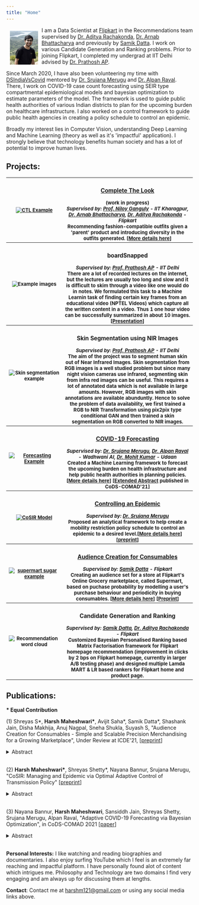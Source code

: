 ```yaml
---
title: "Home"
---
```


<head>
  <!-- Global site tag (gtag.js) - Google Analytics -->
<script async src="https://www.googletagmanager.com/gtag/js?id=G-NB6TYSXY61"></script>
<script>
  window.dataLayer = window.dataLayer || [];
  function gtag(){dataLayer.push(arguments);}
  gtag('js', new Date());

  gtag('config', 'G-NB6TYSXY61');
</script>
</head>


<img style="float:left;padding:10px;"
src="./images/personal-photo.png" alt="profile picture" width="15%">
I am a Data Scientist at [Flipkart](https://www.flipkart.com/) in the Recommendations team supervised by [Dr. Aditya Rachakonda](https://in.linkedin.com/in/adityarachakonda), [Dr. Arnab Bhattacharya](https://www.linkedin.com/in/arnab-bhattacharya-26383573) and previously by [Samik Datta](https://www.linkedin.com/in/samik-datta-7b2a927a/). I work on various Candidate Generation and Ranking problems. Prior to joining Flipkart, I completed my undergrad at IIT Delhi advised by [Dr. Prathosh AP](https://sites.google.com/view/prathosh). 


Since March 2020, I have also been volunteering my time with [DSIndiaVsCovid](http://dsindiavscovid.org/) mentored by [Dr. Srujana Merugu](https://www.linkedin.com/in/srujana-merugu-a7243819/) and [Dr. Alpan Raval](https://www.linkedin.com/in/alpan-raval-36219a2/). There, I work on COVID-19 case count forecasting using SEIR type compartmental epidemiological models and bayesian optimization to estimate parameters of the model. The framework is used to guide public health authorities of various Indian districts to plan for the upcoming burden on healthcare infrastructure. I also worked on a control framework to guide public health agencies in creating a policy schedule to control an epidemic.


Broadly my interest lies in Computer Vision, understanding Deep Learning and Machine Learning (theory as well as it's 'impactful' application). I strongly believe that technology benefits human society and has a lot of potential to improve human lives.


## **Projects**:

<font size="2"> 
<table style="width:100%;">
  <tr>
    <th width="30%"><a href="https://harshm121.github.io/Projects/CTL/"><img src="https://harshm121.github.io/Projects/ctl_example.jpeg" alt="CTL Example" height = "20%"></a></th>
	    <th width="70%"><h3><b><a href="https://harshm121.github.io/Projects/CTL/">Complete The Look</a></b></h3> (work in progress)<br><font size="2.2"><i><h8>Supervised by: <a href = "http://www.facweb.iitkgp.ac.in/~niloy/">Prof. Niloy Ganguly</a> - IIT Kharagpur, <a href="https://www.linkedin.com/in/arnab-bhattacharya-26383573/">Dr. Arnab Bhattacharya</a>, <a href="https://www.linkedin.com/in/adityarachakonda/">Dr. Aditya Rachakonda</a> - Flipkart</h8></i></font> <br>
Recommending fashion-compatible outfits given a 'parent' product and introducing diversity in the outfits generated. [<a href="https://harshm121.github.io/Projects/CTL/">More details here</a>]</th> 
  </tr>
	
  <tr>
    <th width="30%"><img src="https://harshm121.github.io/Projects/boardsnapped.png" alt="Example images" width="100%"></th>
	<th width="70%"><h3><b>boardSnapped</b></h3> <font size="2.2"><i><h8> Supervised by: <a href="https://sites.google.com/view/prathosh">Prof. Prathosh AP</a> - IIT Delhi </h8></i></font><br>
	There are a lot of recorded lectures on the internet, but the lectures are usually too long and slow and it is difficult to skim through a video like one would do in notes. We formulated this task to a Machine Learnin task of finding certain key frames from an educational video (NPTEL Videos) which capture all the written content in a video. Thus 1 one hour video can be successfully summarized in about 10 images. [<a href="https://docs.google.com/presentation/d/1hnYlk-_ie_55itjfKPlbFFm5x9woRM1kMJZJNiyOV2I/edit?usp=sharing">Presentation</a>]
</th> 
  </tr>
  
<tr>
    <th width="30%"><img src="https://harshm121.github.io/Projects/skinseg.png" alt="Skin segmentation example" width = "100%"></th>
	  <th width="70%"><h3><b>Skin Segmentation using NIR Images</b></h3> <font size="2.2"><i><h8> Supervised by: <a href="https://sites.google.com/view/prathosh">Prof. Prathosh AP</a> - IIT Delhi </h8></i></font><br>
The aim of the project was to segment human skin out of Near Infrared Images. Skin segmentation from RGB images is a well studied problem but since many night vision cameras use infrared, segmenting skin from infra red images can be useful. This requires a lot of annotated data which is not available in large amounts. However, RGB images with skin annotations are available abunduntly. Hence to solve the problem of data availability, we first trained a RGB to NIR Transformation using pix2pix type conditional GAN and then trained a skin segmentation on RGB converted to NIR images. </th> 
  </tr>
  
  <tr>
    <th width="30%"><a href="https://harshm121.github.io/Projects/covid_forecasting"><img src="https://harshm121.github.io/Projects/covid_forecasting.png" alt="Forecasting Example" width = "100%"></a></th>
	  <th width="70%"><h3><b><a href="https://harshm121.github.io/Projects/covid_forecasting">COVID-19 Forecasting</a></b></h3> <font size="2.2"><i><h8> Supervised by: <a href="https://www.linkedin.com/in/srujana-merugu-a7243819/">Dr. Srujana Merugu</a>, <a href="https://www.linkedin.com/in/alpan-raval-36219a2/">Dr. Alpan Raval</a> - Wadhwani AI, <a href="https://in.linkedin.com/in/mohitkum">Dr. Mohit Kumar</a> - Udaan</h8></i></font><br>
Created a Machine Learning framework to forecast the upcoming burden on health infrastructure and help public health authorities in planning policies. [<a href="https://harshm121.github.io/Projects/covid_forecasting">More details here</a>] [<a href="https://www.medrxiv.org/content/10.1101/2020.10.19.20215293v1">Extended Abstract</a> published in CoDS-COMAD'21]</th> 
  </tr>
	
	
  <tr>
    <th width="30%"><a href="https://harshm121.github.io/Projects/cosir/"><img src="https://harshm121.github.io/Projects/cosir.png" alt="CoSIR Model" width="100%"></a></th>
	<th width="70%"><h3><b><a href="https://harshm121.github.io/Projects/cosir/">Controlling an Epidemic</a></b></h3> <font size="2.2"><i><h8> Supervised by:  <a href="https://www.linkedin.com/in/srujana-merugu-a7243819/">Dr. Srujana Merugu</a> </h8></i></font><br>
Proposed an analytical framework to help create a mobility restriction policy schedule to control an epidemic to a desired level.[<a href="https://harshm121.github.io/Projects/cosir/">More details here</a>] [<a href="https://www.medrxiv.org/content/10.1101/2020.11.10.20211995v1">preprint</a>] </th> 
  </tr>
  
	
  <tr>
    <th width="30%"><a href="https://harshm121.github.io/Projects/supermart/"><img src="https://harshm121.github.io/Projects/supermart.png" alt="supermart sugar example" height="80%"></a></th>
	<th width="70%"><h3><b><a href="https://harshm121.github.io/Projects/supermart/">Audience Creation for Consumables</a></b></h3> <font size="2.2"><i><h8> Supervised by: <a href="https://www.linkedin.com/in/samik-datta-7b2a927a/">Samik Datta</a> - Flipkart</h8></i></font> <br>
Creating an audience set for a store at Flipkart's Online Grocery marketplace, called Supermart, based on puchase probability by modelling a user's purchase behaviour and periodicity in buying consumables. [<a href="https://harshm121.github.io/Projects/supermart/">More details here</a>] [<a href="https://arxiv.org/abs/2011.08575">Preprint</a>]</th> 
  </tr>

  <tr>
    <th width="30%"><img src="https://harshm121.github.io/Projects/reco.png" alt="Recommendation word cloud" height="80%"></th>
	<th width="70%"><h3><b>Candidate Generation and Ranking</b></h3> <font size="2.2"><i><h8>Supervised by: <a href="https://www.linkedin.com/in/samik-datta-7b2a927a/">Samik Datta</a>, <a href="https://www.linkedin.com/in/adityarachakonda/">Dr. Aditya Rachakonda</a> - Flipkart</h8></i> </font><br>
		Customized <b>Bayesian Personalised Ranking</b> based Matrix Factorisation framework for Flipkart homepage recommendation (improvement in clicks by 2 bps on Flipkart homepage, currently in larger A/B testing phase) and designed multiple Lamda MART & LR based rankers for Flipkart home and product page.</th> 
  </tr>
  
</table>
</font>

## **Publications**:
**\* Equal Contribution** 

(1) Shreyas S\*, **Harsh Maheshwari\***, Avijit Saha\*, Samik Datta\*, Shashank Jain, Disha Makhija, Anuj Nagpal, Sneha Shukla, Suyash S, "Audience Creation for Consumables - Simple and Scalable Precision Merchandising for a Growing Marketplace", Under Review at ICDE'21,  \[[preprint](https://arxiv.org/abs/2011.08575)\]
<details><summary>Abstract</summary>
<div>
<p style="background-color:#ffffcc;"> 
<i>Consumable categories, such as grocery and fast-moving consumer goods, are quintessential to the growth of e-commerce marketplaces in developing countries. In this work, we present the design and implementation of a precision merchandising system, which creates audience sets from over 10 million consumers and is deployed at Flipkart Supermart, one of the largest online grocery stores in India. We employ temporal point process to model the latent periodicity and mutual-excitation in the purchase dynamics of consumables. Further, we develop a likelihood-free estimation procedure that is robust against data sparsity, censure and noise typical of a growing marketplace. Lastly, we scale the inference by quantizing the triggering kernels and exploiting sparse matrix-vector multiplication primitive available on a commercial distributed linear algebra backend. In operation spanning more than a year, we have witnessed a consistent increase in click-through rate in the range of 25-70% for banner-based merchandising in the storefront, and in the range of 12-26% for push notification-based campaigns.
</i>
</p>
</div>
</details>
<br>

(2) **Harsh Maheshwari\***, Shreyas Shetty\*, Nayana Bannur, Srujana Merugu, "CoSIR: Managing and Epidemic via Optimal Adaptive Control of Transmission Policy" \[[preprint](https://www.medrxiv.org/content/10.1101/2020.11.10.20211995v1)\]
<details><summary>Abstract</summary>
<div>
<p style="background-color:#ffffcc;"> 
<i>Shaping an epidemic with an adaptive contact restriction policy that balances the disease and socioeconomic impact has been the holy grail during the COVID-19 pandemic. Most of the existing work on epidemiological models focuses on scenario-based forecasting via simulation but techniques for explicit control of epidemics via an analytical framework are largely missing. In this paper, we consider the problem of determining the optimal policy for transmission control assuming SIR dynamics, which is the most widely used epidemiological paradigm. We first demonstrate that the SIR model with infectious patients and susceptible contacts (i.e., product of transmission rate and susceptible population) interpreted as predators and prey respectively reduces to a Lotka-Volterra (LV) predator-prey model. The modified SIR system (LVSIR) has a stable equilibrium point, an energy conservation property, and exhibits bounded cyclic behaviour similar to an LV system. This mapping permits a theoretical analysis of the control problem supporting some of the recent simulation-based studies that point to the benefits of periodic interventions. We use a control-Lyapunov approach to design adaptive control policies (CoSIR) to nudge the SIR model to the desired equilibrium that permits ready extensions to richer compartmental models. We also describe a practical implementation of this transmission control method by approximating the ideal control with a finite, but a time-varying set of restriction levels and provide simulation results to demonstrate its efficacy.
</i>
</p>
</div>
</details>
<br>

(3) Nayana Bannur, **Harsh Maheshwari**, Sansiddh Jain, Shreyas Shetty, Srujana Merugu, Alpan Raval, "Adaptive COVID-19 Forecasting via Bayesian Optimization", in CoDS-COMAD 2021 \[[paper](https://doi.org/10.1101/2020.10.19.20215293)\]
<details><summary>Abstract</summary>
<div>
<p style="background-color:#ffffcc;"> 
<i>Accurate forecasts of infections for localized regions are valuable for policy making and medical capacity planning. Existing compartmental and agent-based models for epidemiological forecasting employ static parameter choices and cannot be readily contextualized, while adaptive solutions focus primarily on the reproduction number. In the current work, we propose a novel model-agnostic Bayesian optimization approach for learning model parameters from observed data that generalizes to multiple application-specific fidelity criteria. Empirical results demonstrate the efficacy of the proposed approach with SEIR-like compartmental models on COVID-19 case forecasting tasks. A city-level forecasting system based on this approach is being used for COVID-19 response in a few highly impacted Indian cities.</i>
</p>
</div>
</details>
<br>

**Personal Interests:** I like watching and reading biographies and documentaries. I also enjoy surfing YouTube which I feel is an extremely far reaching and impactful platform. I have personally found alot of content which intrigues me. Philosophy and Technology are two domains I find very engaging and am always up for discussing them at lengths.



**Contact**: Contact me at [harshm121@gmail.com](mailto:harshm121@gmail.com) or using any social media links above. 

